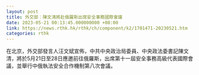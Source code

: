 ```yaml
---
layout: post
title: 外交部︰陳文清將赴俄羅斯出席安全事務國際會議
date: 2023-05-21 00:13:45.000000000 +08:00
link: https://news.rthk.hk/rthk/ch/component/k2/1701471-20230521.htm
categories: rthk
---
```


在北京，外交部發言人汪文斌宣佈，中共中央政治局委員、中央政法委書記陳文清，將於5月21日至28日應邀前往俄羅斯，出席第十一屆安全事務高級代表國際會議，並舉行中俄執法安全合作機制第八次會議。
